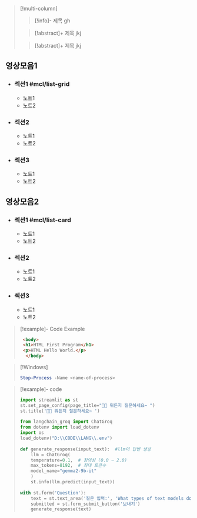 
>[!multi-column]
>> [!info]- 제목
>> gh
>
>> [!abstract]+ 제목
>> jkj
>
>> [!abstract]+ 제목
>> jkj
>

## 영상모음1
- ### 섹션1 #mcl/list-grid
	- 노트1
	- 노트2
- ### 섹션2
	- 노트1
	- 노트2
- ### 섹션3
	- 노트1
	- 노트2

## 영상모음2
- ### 섹션1 #mcl/list-card
	- 노트1
	- 노트2
- ### 섹션2
	- 노트1
	- 노트2
- ### 섹션3
	- 노트1
	- 노트2

> [!example]- Code Example 
> ```html 
>  <body> 
>  <h1>HTML First Program</h1> 
>  <p>HTML Hello World.</p> 
>   </body> 
 >```
 
 > [!Windows] 
>  ```powershell
>  Stop-Process -Name <name-of-process>
>  ```

> [!example]- code
> ```python
> import streamlit as st
> st.set_page_config(page_title="🦜🔗 뭐든지 질문하세요~ ")
> st.title('🦜🔗 뭐든지 질문하세요~ ')
>  
> from langchain_groq import ChatGroq
> from dotenv import load_dotenv
> import os 
> load_dotenv("D:\\CODE\\LANG\\.env")
>  
> def generate_response(input_text):  #llm이 답변 생성
>     llm = ChatGroq(
>     temperature=0.1,  # 창의성 (0.0 ~ 2.0)
>     max_tokens=8192,  # 최대 토큰수
>     model_name="gemma2-9b-it"
>     )
>     st.info(llm.predict(input_text))
>  
> with st.form('Question'):
>     text = st.text_area('질문 입력:', 'What types of text models does OpenAI provide?') #첫 페이지가 실행될 때 보여줄 질문
>     submitted = st.form_submit_button('보내기')
>     generate_response(text)
>  ```